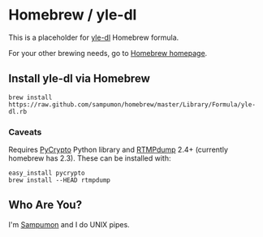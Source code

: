 Homebrew / yle-dl
=================

This is a placeholder for [yle-dl] Homebrew formula.

For your other brewing needs, go to [Homebrew homepage][home].

Install yle-dl via Homebrew
---------------------------

	brew install https://raw.github.com/sampumon/homebrew/master/Library/Formula/yle-dl.rb

### Caveats

Requires [PyCrypto] Python library and [RTMPdump] 2.4+ (currently homebrew has 2.3). These can be installed with:

	easy_install pycrypto
	brew install --HEAD rtmpdump

Who Are You?
------------
I'm [Sampumon] and I do UNIX pipes.


[sampumon]:http://github.com/sampumon
[home]:http://mxcl.github.com/homebrew
[yle-dl]:http://aajanki.github.com/yle-dl
[rtmpdump]:http://rtmpdump.mplayerhq.hu
[PyCrypto]:https://www.dlitz.net/software/pycrypto/
